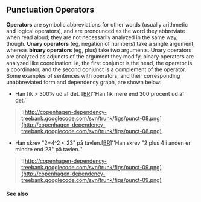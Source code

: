 ## Punctuation Operators ##

**Operators** are symbolic abbreviations for other words (usually arithmetic and logical operators), and are pronounced as the word they abbreviate when read aloud; they are not necessarily analyzed in the same way, though. **Unary operators** (eg, negation of numbers) take a single argument, whereas **binary operators** (eg, plus) take two arguments. Unary operators are analyzed as adjuncts of the argument they modify, binary operators are analyzed like coordination: ie, the first conjunct is the head, the operator is a coordinator, and the second conjunct is a complement of the operator. Some examples of sentences with operators, and their corresponding unabbreviated form and dependency graph, are shown below:

  * Han fik &gt; 300% ud af det. [[BR](BR.md)]''Han fik mere end 300 procent ud af det.''
> ![http://copenhagen-dependency-treebank.googlecode.com/svn/trunk/figs/punct-08.png](http://copenhagen-dependency-treebank.googlecode.com/svn/trunk/figs/punct-08.png)
  * Han skrev "2+4^2 &lt; 23" på tavlen.[[BR](BR.md)]''Han skrev "2 plus 4 i anden er mindre end 23" på tavlen.''
> ![http://copenhagen-dependency-treebank.googlecode.com/svn/trunk/figs/punct-09.png](http://copenhagen-dependency-treebank.googlecode.com/svn/trunk/figs/punct-09.png)


#### See also ####

